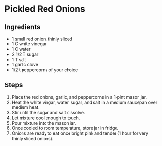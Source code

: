 # Pickled Red Onions

## Ingredients
- 1 small red onion, thinly sliced
- 1 C white vinegar
- 1 C water
- 2 1/2 T sugar
- 1 T salt
- 1 garlic clove
- 1/2 t peppercorns of your choice

## Steps
1. Place the red onions, garlic, and peppercorns in a 1-pint mason jar.
2. Heat the white vingar, water, sugar, and salt in a medium saucepan over medium heat.
3. Stir until the sugar and salt dissolve.
4. Let mixture cool enough to touch.
5. Pour mixture into the mason jar.
6. Once cooled to room temperature, store jar in fridge.
7. Onions are ready to eat once bright pink and tender (1 hour for very thinly sliced onions).